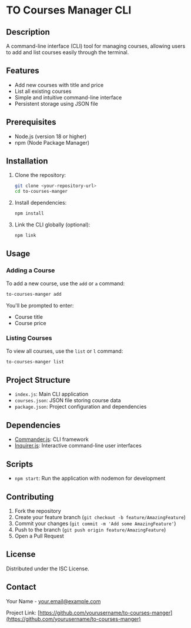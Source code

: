 # TO Courses Manager CLI

## Description

A command-line interface (CLI) tool for managing courses, allowing users to add and list courses easily through the terminal.

## Features

- Add new courses with title and price
- List all existing courses
- Simple and intuitive command-line interface
- Persistent storage using JSON file

## Prerequisites

- Node.js (version 18 or higher)
- npm (Node Package Manager)

## Installation

1. Clone the repository:
   ```bash
   git clone <your-repository-url>
   cd to-courses-manger
   ```

2. Install dependencies:
   ```bash
   npm install
   ```

3. Link the CLI globally (optional):
   ```bash
   npm link
   ```

## Usage

### Adding a Course

To add a new course, use the `add` or `a` command:

```bash
to-courses-manger add
```

You'll be prompted to enter:
- Course title
- Course price

### Listing Courses

To view all courses, use the `list` or `l` command:

```bash
to-courses-manger list
```

## Project Structure

- `index.js`: Main CLI application
- `courses.json`: JSON file storing course data
- `package.json`: Project configuration and dependencies

## Dependencies

- [Commander.js](https://github.com/tj/commander.js/): CLI framework
- [Inquirer.js](https://github.com/SBoudrias/Inquirer.js): Interactive command-line user interfaces

## Scripts

- `npm start`: Run the application with nodemon for development

## Contributing

1. Fork the repository
2. Create your feature branch (`git checkout -b feature/AmazingFeature`)
3. Commit your changes (`git commit -m 'Add some AmazingFeature'`)
4. Push to the branch (`git push origin feature/AmazingFeature`)
5. Open a Pull Request

## License

Distributed under the ISC License.

## Contact

Your Name - your.email@example.com

Project Link: [https://github.com/yourusername/to-courses-manger](https://github.com/yourusername/to-courses-manger)

